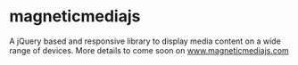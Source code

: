 magneticmediajs
===============

A jQuery based and responsive library to display media content on a wide range of devices.
More details to come soon on www.magneticmediajs.com

